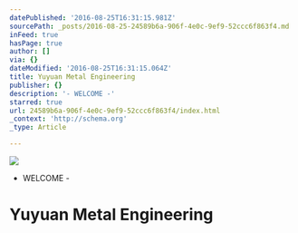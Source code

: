 ```yaml
---
datePublished: '2016-08-25T16:31:15.981Z'
sourcePath: _posts/2016-08-25-24589b6a-906f-4e0c-9ef9-52ccc6f863f4.md
inFeed: true
hasPage: true
author: []
via: {}
dateModified: '2016-08-25T16:31:15.064Z'
title: Yuyuan Metal Engineering
publisher: {}
description: '- WELCOME -'
starred: true
url: 24589b6a-906f-4e0c-9ef9-52ccc6f863f4/index.html
_context: 'http://schema.org'
_type: Article

---
```

![](https://the-grid-user-content.s3-us-west-2.amazonaws.com/b88b0e35-e4cf-47a1-9f62-bc5b676547c0.jpg)

- WELCOME -

# **Yuyuan Metal Engineering**